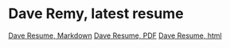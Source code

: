 # Dave Remy, latest resume

[Dave Resume, Markdown](https://github.com/daveremy/latest-resume/blob/master/resume.md)
[Dave Resume, PDF](https://github.com/daveremy/latest-resume/blob/master/resume.pdf)
[Dave Resume, html](https://github.com/daveremy/latest-resume/blob/master/resume.html)
